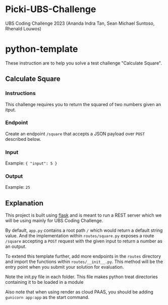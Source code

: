 # Picki-UBS-Challenge
UBS Coding Challenge 2023 (Ananda Indra Tan, Sean Michael Suntoso, Rhenald Louwos)

# python-template

These instruction are to help you solve a test challenge "Calculate Square".

## Calculate Square

### Instructions

This challenge requires you to return the squared of two numbers given an itput.

### Endpoint
Create an endpoint `/square` that accepts a JSON payload over `POST` described below.

### Input

Example:
`{ "input": 5 }`

### Output

Example: 
`25`

## Explanation

This project is built using [flask](https://flask.palletsprojects.com/en/2.3.x/) and is meant to run a REST server which we will be using mainly for UBS Coding Challenge.

By default, `app.py` contains a root path `/` which would return a default string value. And the implementation within `routes/square.py` exposes a route `/square` accepting a `POST` request with the given input to return a number as an output.

To extend this template further, add more endpoints in the `routes` directory and import the functions within `routes/__init__.py`. This method will be the entry point when you submit your solution for evaluation.

Note the init.py file in each folder. This file makes python treat directories containing it to be loaded in a module

Also note that when using render as cloud PAAS, you should be adding `gunicorn app:app` as the start command.
